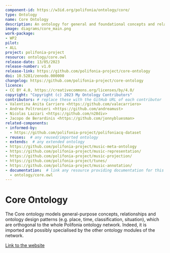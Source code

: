 ```yaml
---
component-id: https://w3id.org/polifonia/ontology/core/
type: Ontology
name: Core Ontology
description: An ontology for general and foundational concepts and relations (e.g. place, time, classification).
image: diagrams/core_main.png
work-package:
- WP2
pilot:
- ALL
project: polifonia-project
resource: ontology/core.owl
release-date: 13/05/2023
release-number: v1.0
release-link: https://github.com/polifonia-project/core-ontology
doi: 10.5281/zenodo.000000
changelog: https://github.com/polifonia-project/core-ontology
licence:
- CC BY 4.0, https://creativecommons.org/licenses/by/4.0/
copyright: "Copyright (c) 2023 My Ontology Contributors"
contributors: # replace these with the GitHub URL of each contributor
- Valentina Anita Carriero <https://github.com/valecarriero>
- Andrea Poltronieri <https://github.com/andreamust>
- Nicolas Lazzari <https://github.com/n28div>
- Jacopo de Berardinis <https://github.com/jonnybluesman>
related-components:
- informed-by:
  - https://github.com/polifonia-project/polifoniacq-dataset
- reuses:  # any reused/imported ontology
- extends:  # any extended ontology
- https://github.com/polifonia-project/music-meta-ontology
- https://github.com/polifonia-project/music-representation/
- https://github.com/polifonia-project/music-projection/
- https://github.com/polifonia-project/tunes/
- https://github.com/polifonia-project/music-annotation/
- documentation:  # link any resource providing documentation for this ontology
  - ontology/core.owl
---
```


# Core Ontology

The Core ontology models general-purpose concepts, relationships and ontology design patterns (e.g. place, time, classification, situation), which are orthogonal to the whole Polifonia ontology network. Indeed, it is imported and possibly specialised by the other ontology modules of the network.

[Link to the website](https://github.com/polifonia-project/core-ontology)
